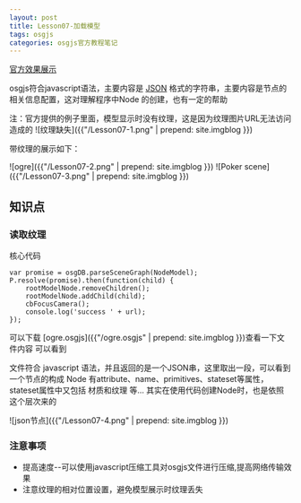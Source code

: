 ```yaml
---
layout: post
title: Lesson07-加载模型
tags: osgjs
categories: osgjs官方教程笔记
---
```

[官方效果展示](http://codepen.io/osgjs/pen/BEKLJ)

osgjs符合javascript语法，主要内容是 [JSON](http://www.runoob.com/json/json-tutorial.html) 格式的字符串，主要内容是节点的相关信息配置，这对理解程序中Node 的创建，也有一定的帮助

注：官方提供的例子里面，模型显示时没有纹理，这是因为纹理图片URL无法访问造成的
![纹理缺失]({{"/Lesson07-1.png" | prepend: site.imgblog }})

带纹理的展示如下：

![ogre]({{"/Lesson07-2.png" | prepend: site.imgblog }})
![Poker scene]({{"/Lesson07-3.png" | prepend: site.imgblog }})

## 知识点

### 读取纹理
核心代码

```
var promise = osgDB.parseSceneGraph(NodeModel);
P.resolve(promise).then(function(child) {
    rootModelNode.removeChildren();
    rootModelNode.addChild(child);
    cbFocusCamera();
    console.log('success ' + url);
});

```
可以下载 [ogre.osgjs]({{"/ogre.osgjs" | prepend: site.imgblog }})查看一下文件内容
可以看到

文件符合 javascript 语法，并且返回的是一个JSON串，这里取出一段，可以看到一个节点的构成 Node 有attribute、name、primitives、stateset等属性，stateset属性中又包括 材质和纹理 等... 其实在使用代码创建Node时，也是依照这个层次来的

![json节点]({{"/Lesson07-4.png" | prepend: site.imgblog }})


### 注意事项
- 提高速度--可以使用javascript压缩工具对osgjs文件进行压缩,提高网络传输效果
- 注意纹理的相对位置设置，避免模型展示时纹理丢失
    